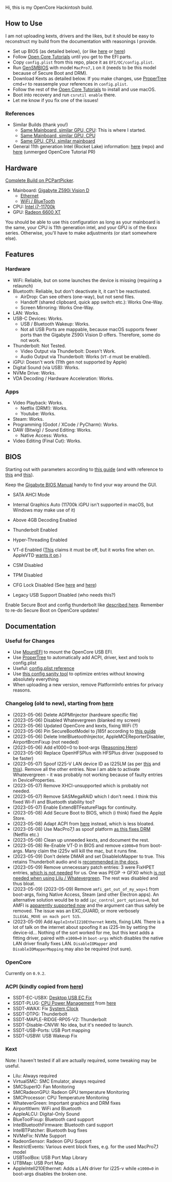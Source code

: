 Hi, this is my OpenCore Hackintosh build.

## How to Use

I am not uploading kexts, drivers and the likes, but it should be easy to reconstruct my build from the documentation with reasonings I provide. 

- Set up BIOS (as detailed below), (or like [here](https://github.com/SchmockLord/Gigabyte-Z590i-Vision-D-11900k) or [here](https://www.tonymacx86.com/threads/guide-oc-monterey-z590i-gigabyte-vision-d-i9-11900k-amd-rx6600.317472/))
- Follow [Open Core Tutorials](https://dortania.github.io/OpenCore-Install-Guide/) until you get to the EFI parts.
- Copy `config.plist` from this repo, place it as `EFI/OC/config.plist`.
- Run [GenSMBIOS](https://github.com/corpnewt/GenSMBIOS) with model `MacPro7,1` on it (needs to be this model because of Secure Boot and DRM).
- Download Kexts as detailed below. If you make changes, use [ProperTree](https://github.com/corpnewt/ProperTree) cmd+r to reassemple your references in `config.plist`.
- Follow the rest of the [Open Core Tutorials](https://dortania.github.io/OpenCore-Install-Guide/) to install and use macOS.
- Boot into recovery and run `csrutil enable` there.
- Let me know if you fix one of the issues!

### References

- Similar Builds (thank you!)
	- [Same Mainboard, similar GPU, CPU](https://www.tonymacx86.com/threads/guide-oc-monterey-z590i-gigabyte-vision-d-i9-11900k-amd-rx6600.317472/): This is where I started.
	- [Same Mainboard, similar GPU, CPU](https://github.com/SchmockLord/Gigabyte-Z590i-Vision-D-11900k)
	- [Same GPU, CPU, similar mainboard](https://www.tonymacx86.com/threads/success-gigabyte-z590-vision-d-11700k-rx-6600-xt.316601/)
- General 11th generation Intel (Rocket Lake) information: [here](https://github.com/luchina-gabriel/BASE-EFI-INTEL-DESKTOP-11THGEN-ROCKET-LAKE) (repo) and [here]([this](https://github.com/dortania/OpenCore-Install-Guide/pull/343)) (unmerged OpenCore Tutorial PR)


## Hardware

[Complete Build on PCPartPicker](https://pcpartpicker.com/b/7gZZxr).

- Mainboard: [Gigabyte Z590i Vision D](https://www.gigabyte.com/Motherboard/Z590I-VISION-D-rev-10/sp#sp)
	- [Ethernet](https://www.intel.com/content/www/us/en/products/sku/184676/intel-ethernet-controller-i225v/downloads.html)
	- [WiFi / BlueTooth](https://www.intel.com/content/www/us/en/products/sku/189347/intel-wifi-6-ax200-gig/specifications.html)
- CPU: [Intel i7-11700k](https://www.intel.com/content/www/us/en/products/sku/212047/intel-core-i711700k-processor-16m-cache-up-to-5-00-ghz/specifications.html)
- GPU: [Radeon 6600 XT](https://www.amd.com/en/products/graphics/amd-radeon-rx-6600-xt)

You should be able to use this configuration as long as your mainboard is the same, your CPU is 11th generation intel, and your GPU is of the 6xxx series. Otherwise, you'll have to make adjustments (or start somewhere else).

## Features

### Hardware

- WiFi: Reliable, but on some launches the device is missing (requiring a relaunch)
- Bluetooth: Reliable, but don't deactivate it, it can't be reactivated.
	- AirDrop: Can see others (one-way), but not send files.
	- Handoff (shared clipboard, quick app switch etc.): Works One-Way.
	- Screen Mirroring: Works One-Way.
- LAN: Works.
- USB-C Devices: Works.
	- USB / Bluetooth Wakeup: Works.
	- Not all USB Ports are mappable, because macOS supports fewer ports than the Gigabyte Z590i Vision D offers. Therefore, some do not work.
- Thunderbolt: Not Tested.
	- Video Output via Thunderbolt: Doesn't Work.
	- Audio Output via Thunderbolt: Works (`VT-d` must be enabled).
- iGPU: Doesn't work (11th gen not supported by Apple)
- Digital Sound (via USB): Works.
- NVMe Drive: Works.
- VDA Decoding / Hardware Acceleration: Works.

### Apps

- Video Playback: Works.
	- Netflix (DRM!): Works.
	- Youtube: Works.
- Steam: Works.
- Programming (Godot / XCode / PyCharm): Works.
- DAW (Bitwig) / Sound Editing: Works.
	- Native Access: Works.
- Video Editing (Final Cut): Works.

## BIOS

Starting out with parameters according to [this guide](https://www.tonymacx86.com/threads/guide-oc-monterey-z590i-gigabyte-vision-d-i9-11900k-amd-rx6600.317472/) (and with reference to [this](https://github.com/luchina-gabriel/BASE-EFI-INTEL-DESKTOP-11THGEN-ROCKET-LAKE) and [this](https://github.com/dortania/OpenCore-Install-Guide/pull/343)).

Keep the [Gigabyte BIOS Manual](https://download.gigabyte.com/FileList/Manual/mb_manual_z590i-vision-d_1001_e.pdf) handy to find your way around the GUI.

- SATA AHCI Mode
- Internal Graphics Auto (11700k iGPU isn't supported in macOS, but Windows may make use of it)

- Above 4GB Decoding Enabled
- Thunderbolt Enabled
- Hyper-Threading Enabled

- VT-d Enabled ([This](https://github.com/dortania/OpenCore-Install-Guide/pull/343) claims it must be off, but it works fine when on. AppleVTD [wants it on](https://elitemacx86.com/threads/how-to-enable-apple-vtd-on-macos-clover-opencore.868/).)
- CSM Disabled
- TPM Disabled
- CFG Lock Disabled (See [here](https://github.com/dortania/OpenCore-Install-Guide/pull/343) and [here](https://github.com/luchina-gabriel/BASE-EFI-INTEL-DESKTOP-11THGEN-ROCKET-LAKE))
- Legacy USB Support Disabled (who needs this?)

Enable Secure Boot and config thunderbolt like [described here](https://github.com/SchmockLord/Gigabyte-Z590i-Vision-D-11900k).
Remember to re-do Secure Boot on OpenCore updates!

## Documentation

### Useful for Changes

- Use [MountEFI](https://github.com/corpnewt/MountEFI) to mount the OpenCore USB EFI.
- Use [ProperTree](https://github.com/corpnewt/ProperTree) to automatically add ACPI, driver, kext and tools to config.plist
- Useful: [config.plist reference](https://dortania.github.io/docs/latest/Configuration.html)
- Use [this config sanity tool](opencore.slowgeek.com) to optimize entries without knowing absolutely everything
- When uploading a new version, remove PlatformInfo entries for privacy reasons.

### Changelog (old to new), starting from [here](https://www.tonymacx86.com/threads/guide-oc-monterey-z590i-gigabyte-vision-d-i9-11900k-amd-rx6600.317472/)

- (2023-05-06) Delete AGPMInjector (hardware specific file)
- (2023-05-06) Disabled Whatevergreen (blanked my screen)
- (2023-05-06) Updated OpenCore and kexts, fixing WiFi (?)
- (2023-05-06) Pin SecureBootModel to j185f according to [this guide](https://dortania.github.io/OpenCore-Post-Install/universal/security/applesecureboot.html#securebootmodel)
- (2023-05-06) Delete IntelBluetoothInjector, AppleMCEReporterDisabler, AirportBrcmFixup (not needed)
- (2023-05-06) Add e1000=0 to boot-args ([Reasoning Here](https://github.com/luchina-gabriel/BASE-EFI-INTEL-DESKTOP-11THGEN-ROCKET-LAKE))
- (2023-05-06) Replace OpenHFSPlus with HFSPlus driver (supposed to be faster)
- (2023-05-07) Spoof I225-V LAN device ID as I225LM (as per [this](https://github.com/luchina-gabriel/BASE-EFI-INTEL-DESKTOP-11THGEN-ROCKET-LAKE) and [this](https://dortania.github.io/OpenCore-Install-Guide/config.plist/comet-lake.html#deviceproperties)). Remove all the other entries. Now I am able to activate Whatevergreen - it was probably not working because of faulty entries in DeviceProperties.
- (2023-05-07) Remove XHCI-unsupported which is probably not needed.
- (2023-05-07) Remove SASMegaRAID which I don't need. I think this fixed Wi-Fi and Bluetooth stability too?
- (2023-05-07) Enable ExtendBTFeatureFlags for continuity.
- (2023-05-08) Add Secure Boot to BIOS, which (i think) fixed the Apple Store.
- (2023-05-08) Adapt ACPI from [here](https://github.com/SchmockLord/Hackintosh-Intel-i9-10900k-AsRock-Z490-Phantom-ITX-TB3) instead, which is less bloated.
- (2023-05-08) Use MacPro7,1 as spoof platform [as this fixes DRM](https://github.com/acidanthera/WhateverGreen/blob/master/Manual/FAQ.Chart.md) (Netflix etc.)
- (2023-05-08) Clean up unneeded kexts, and document the rest.
- (2023-05-08) Re-Enable VT-D in BIOS and remove `e1000=0` from boot-args. Many claim the i225v will kill the mac, but it runs fine.
- (2023-05-09) Don't delete DMAR and set DisableIoMapper to true. This retains Thunderbolt audio and is [recommended in the docs](https://dortania.github.io/docs/latest/Configuration.html).
- (2023-05-09) Remove unnecessary patch entries: 3 were FixHPET entries, [which is not needed](https://dortania.github.io/Getting-Started-With-ACPI/ssdt-methods/ssdt-easy.html#running-ssdttime) for us. One was PEGP -> GFX0 which [is not needed when using Lilu / Whatevergreen](https://www.insanelymac.com/forum/topic/346381-is-gfx0-patch-needed/). The rest was disabled and thus bloat.
- (2023-05-09) (2023-05-09) Remove `amfi_get_out_of_my_way=1` from boot-args, fixing Native Access, Steam (and other Electron apps). An alternative solution would be to add `ipc_control_port_options=0`, but AMFI is [apparently supported now](https://www.hackintosh-forum.de/forum/thread/56383-macos-13-ventura-beta/?pageNo=100) and the argument can thus safely be removed. The issue was an EXC_GUARD, or more verbosely `ILLEGAL_MOVE on mach port 515`.
- (2023-05-09) Add `AppleIntelI210Ethernet` kexts, fixing LAN. There is a lot of talk on the internet about spoofing it as i225-lm by setting the device-id... Nothing of the sort worked for me, but this kext adds a fitting driver, paired with `e1000=0` in `boot-args` which disables the native LAN driver finally fixes LAN. `DisableIOMapper` and `DisableIOMapperMapping` may also be required (not sure).

### OpenCore

Currently on `0.9.2`.

### ACPI (kindly copied from [here](https://github.com/SchmockLord/Gigabyte-Z590i-Vision-D-11900k))

- SSDT-EC-USBX: [Desktop USB EC Fix](https://dortania.github.io/Getting-Started-With-ACPI/Universal/ec-fix.html)
- SSDT-PLUG: [CPU Power Management](https://dortania.github.io/Getting-Started-With-ACPI/Universal/plug.html) from [here](https://www.tonymacx86.com/threads/guide-oc-monterey-z590i-gigabyte-vision-d-i9-11900k-amd-rx6600.317472/)
- SSDT-AWAX: Fix [System Clock](https://dortania.github.io/Getting-Started-With-ACPI/Universal/awac.html)
- SSDT-DTPG: Thunderbolt
- SSDT-MAPLE-RIDGE-RP05-V2: Thunderbolt
- SSDT-Disable-CNVW: No idea, but it's needed to launch.
- SSDT-USB-Ports: USB Port mapping
- SSDT-USBW: USB Wakeup Fix

### Kext

Note: I haven't tested if all are actually required, some tweaking may be useful.

- Lilu: Always required
- VirtualSMC: SMC Emulator, always required
- SMCSuperIO: Fan Monitoring
- SMCRadeonGPU: Radeon GPU temperature Monitoring
- SMCProcessor: CPU Temperature Monitoring
- WhateverGreen: Important graphics and DRM fixes
- AirportItlwm: WiFi and Bluetooth
- AppleALCU: Digital-Only Sound
- BlueToolFixup: Bluetooth card support
- IntelBluetoothFirmware: Bluetooth card support
- IntelBTPatcher: Bluetooth bug fixes
- NVMeFix: NVMe Support
- RadeonSensor: Radeon GPU Support
- RestrictEvents: Various event block fixes, e.g. for the used MacPro7,1 model
- USBToolBox: USB Port Map Library
- UTBMap: USB Port Map
- AppleIntelI210Ethernet: Adds a LAN driver for i225-v while `e1000=0` in boot-args disables the broken one.
